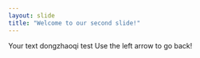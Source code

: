 ```yaml
---
layout: slide
title: "Welcome to our second slide!"
---
```

Your text dongzhaoqi test
Use the left arrow to go back!
